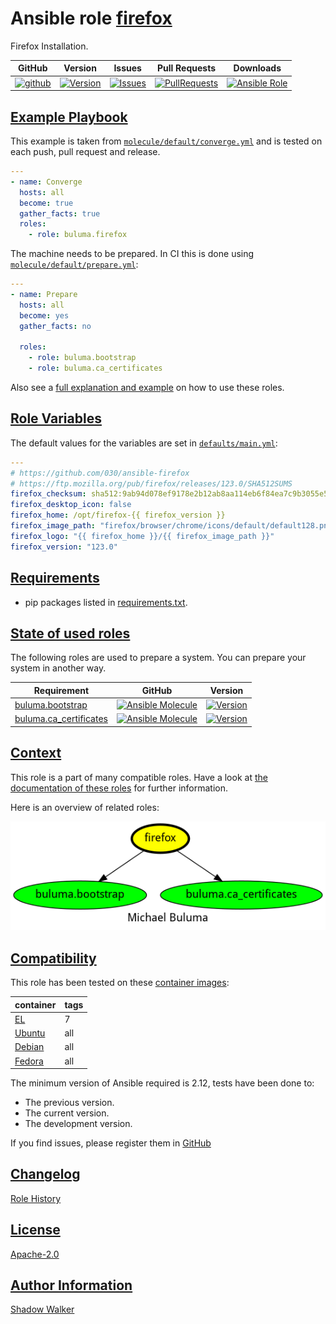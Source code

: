 # Ansible role [firefox](https://galaxy.ansible.com/ui/standalone/roles/buluma/firefox/documentation)

Firefox Installation.

|GitHub|Version|Issues|Pull Requests|Downloads|
|------|-------|------|-------------|---------|
|[![github](https://github.com/buluma/ansible-role-firefox/actions/workflows/molecule.yml/badge.svg)](https://github.com/buluma/ansible-role-firefox/actions/workflows/molecule.yml)|[![Version](https://img.shields.io/github/release/buluma/ansible-role-firefox.svg)](https://github.com/buluma/ansible-role-firefox/releases/)|[![Issues](https://img.shields.io/github/issues/buluma/ansible-role-firefox.svg)](https://github.com/buluma/ansible-role-firefox/issues/)|[![PullRequests](https://img.shields.io/github/issues-pr-closed-raw/buluma/ansible-role-firefox.svg)](https://github.com/buluma/ansible-role-firefox/pulls/)|[![Ansible Role](https://img.shields.io/ansible/role/d/buluma/firefox)](https://galaxy.ansible.com/ui/standalone/roles/buluma/firefox/documentation)|

## [Example Playbook](#example-playbook)

This example is taken from [`molecule/default/converge.yml`](https://github.com/buluma/ansible-role-firefox/blob/master/molecule/default/converge.yml) and is tested on each push, pull request and release.

```yaml
---
- name: Converge
  hosts: all
  become: true
  gather_facts: true
  roles:
    - role: buluma.firefox
```

The machine needs to be prepared. In CI this is done using [`molecule/default/prepare.yml`](https://github.com/buluma/ansible-role-firefox/blob/master/molecule/default/prepare.yml):

```yaml
---
- name: Prepare
  hosts: all
  become: yes
  gather_facts: no

  roles:
    - role: buluma.bootstrap
    - role: buluma.ca_certificates
```

Also see a [full explanation and example](https://buluma.github.io/how-to-use-these-roles.html) on how to use these roles.

## [Role Variables](#role-variables)

The default values for the variables are set in [`defaults/main.yml`](https://github.com/buluma/ansible-role-firefox/blob/master/defaults/main.yml):

```yaml
---
# https://github.com/030/ansible-firefox
# https://ftp.mozilla.org/pub/firefox/releases/123.0/SHA512SUMS
firefox_checksum: sha512:9ab94d078ef9178e2b12ab8aa114eb6f84ea7c9b3055e552156764019a13aeb39fff91f9b402156c5c12b6053df14228bbffffe81199dc6ef967d21fb5a962ba  # yamllint disable-line rule:line-length
firefox_desktop_icon: false
firefox_home: /opt/firefox-{{ firefox_version }}
firefox_image_path: "firefox/browser/chrome/icons/default/default128.png"
firefox_logo: "{{ firefox_home }}/{{ firefox_image_path }}"
firefox_version: "123.0"
```

## [Requirements](#requirements)

- pip packages listed in [requirements.txt](https://github.com/buluma/ansible-role-firefox/blob/master/requirements.txt).

## [State of used roles](#state-of-used-roles)

The following roles are used to prepare a system. You can prepare your system in another way.

| Requirement | GitHub | Version |
|-------------|--------|--------|
|[buluma.bootstrap](https://galaxy.ansible.com/buluma/bootstrap)|[![Ansible Molecule](https://github.com/buluma/ansible-role-bootstrap/actions/workflows/molecule.yml/badge.svg)](https://github.com/buluma/ansible-role-bootstrap/actions/workflows/molecule.yml)|[![Version](https://img.shields.io/github/release/buluma/ansible-role-bootstrap.svg)](https://github.com/shadowwalker/ansible-role-bootstrap)|
|[buluma.ca_certificates](https://galaxy.ansible.com/buluma/ca_certificates)|[![Ansible Molecule](https://github.com/buluma/ansible-role-ca_certificates/actions/workflows/molecule.yml/badge.svg)](https://github.com/buluma/ansible-role-ca_certificates/actions/workflows/molecule.yml)|[![Version](https://img.shields.io/github/release/buluma/ansible-role-ca_certificates.svg)](https://github.com/shadowwalker/ansible-role-ca_certificates)|

## [Context](#context)

This role is a part of many compatible roles. Have a look at [the documentation of these roles](https://buluma.github.io/) for further information.

Here is an overview of related roles:

![dependencies](https://raw.githubusercontent.com/buluma/ansible-role-firefox/png/requirements.png "Dependencies")

## [Compatibility](#compatibility)

This role has been tested on these [container images](https://hub.docker.com/u/buluma):

|container|tags|
|---------|----|
|[EL](https://hub.docker.com/r/buluma/enterpriselinux)|7|
|[Ubuntu](https://hub.docker.com/r/buluma/ubuntu)|all|
|[Debian](https://hub.docker.com/r/buluma/debian)|all|
|[Fedora](https://hub.docker.com/r/buluma/fedora)|all|

The minimum version of Ansible required is 2.12, tests have been done to:

- The previous version.
- The current version.
- The development version.

If you find issues, please register them in [GitHub](https://github.com/buluma/ansible-role-firefox/issues)

## [Changelog](#changelog)

[Role History](https://github.com/buluma/ansible-role-firefox/blob/master/CHANGELOG.md)

## [License](#license)

[Apache-2.0](https://github.com/buluma/ansible-role-firefox/blob/master/LICENSE)

## [Author Information](#author-information)

[Shadow Walker](https://buluma.github.io/)

